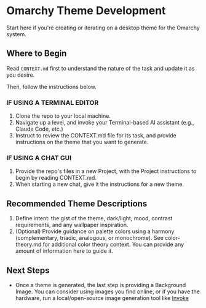 # Omarchy Theme Development

Start here if you're creating or iterating on a desktop theme for the Omarchy system.

## Where to Begin

 Read `CONTEXT.md` first to understand the nature of the task and update it as you desire. 

 Then, follow the instructions below.

### IF USING A TERMINAL EDITOR
1. Clone the repo to your local machine.
2. Navigate up a level, and invoke your Terminal-based AI assistant (e.g., Claude Code, etc.)
3. Instruct to review the CONTEXT.md file for its task, and provide instructions on the theme that you want to generate.

### IF USING A CHAT GUI
1. Provide the repo's files in a new Project, with the Project instructions to begin by reading CONTEXT.md. 
2. When starting a new chat, give it the instructions for a new theme.


## Recommended Theme Descriptions

1. Define intent: the gist of the theme, dark/light, mood, contrast requirements, and any wallpaper inspiration. 
2. (Optional) Provide guidance on palette colors using a harmony (complementary, triadic, analogous, or monochrome). See color-theory.md for additional color theory context. You can provide any amount of information here to guide it.

## Next Steps

- Once a theme is generated, the last step is providing a Background Image. You can consider using images you find online, or if you have the hardware, run a local/open-source image generation tool like [Invoke](https://github.com/invoke-ai/invokeai)



